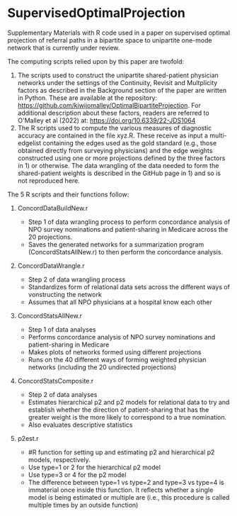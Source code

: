 # SupervisedOptimalProjection
Supplementary Materials with R code used in a paper on supervised optimal projection of referral paths in a bipartite space to unipartite one-mode network that is currently under review.

The computing scripts relied upon by this paper are twofold:
1) The scripts used to construct the unipartite shared-patient physician networks under the settings of the Continuity, Revisit and Multplicity factors as described in the Background section of the paper are written in Python. These are available at the repository: https://github.com/kiwijomalley/OptimalBipartiteProjection. For additional description about these factors, readers are referred to O'Malley et al (2022) at: https://doi.org/10.6339/22-JDS1064
2) The R scripts used to compute the various measures of diagnostic accuracy are contained in the file xyz.R. These receive as input a multi-edgelist containing the edges used as the gold standard (e.g., those obtained directly from surveying physicians) and the edge weights constructed using one or more projections defined by the three factors in 1) or otherwise. The data wrangling of the data needed to form the shared-patient weights is described in the GitHub page in 1) and so is not reproduced here.

The 5 R scripts and their functions follow:
1) ConcordDataBuildNew.r
   - Step 1 of data wrangling process to perform concordance analysis of NPO survey nominations and patient-sharing in Medicare across the 20 projections.
   - Saves the generated networks for a summarization program (ConcordStatsAllNew.r) to then perform the concordance analysis.

2) ConcordDataWrangle.r
   - Step 2 of data wrangling process
   - Standardizes form of relational data sets across the different ways of vonstructing the network
   - Assumes that all NPO physicians at a hospital know each other

3) ConcordStatsAllNew.r
   - Step 1 of data analyses
   - Performs concordance analysis of NPO survey nominations and patient-sharing in Medicare
   - Makes plots of networks formed using different projections
   - Runs on the 40 different ways of forming weighted physician networks (including the 20 undirected projections)
  
4) ConcordStatsComposite.r
   - Step 2 of data analyses
   - Estimates hierarchical p2 and p2 models for relational data to try and establish whether the direction of patient-sharing that has the greater weight is the more likely to correspond to a true nomination.
   - Also evaluates descriptive statistics

5) p2est.r
   - #R function for setting up and estimating p2 and hierarchical p2 models, respectively.
   - Use type=1 or 2 for the hierarchical p2 model
   - Use type=3 or 4 for the p2 model
   - The difference between type=1 vs type=2 and type=3 vs type=4 is immaterial once inside this function. It reflects whether a single model is being estimated or multiple are (i.e., this procedure is called multiple times by an outside function)


